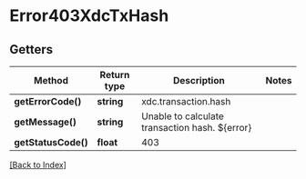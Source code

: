 # Error403XdcTxHash

## Getters

Method | Return type | Description | Notes
------------ | ------------- | ------------- | -------------
**getErrorCode()** | **string** | xdc.transaction.hash |
**getMessage()** | **string** | Unable to calculate transaction hash. ${error} |
**getStatusCode()** | **float** | 403 |

[[Back to Index]](../index.md)
